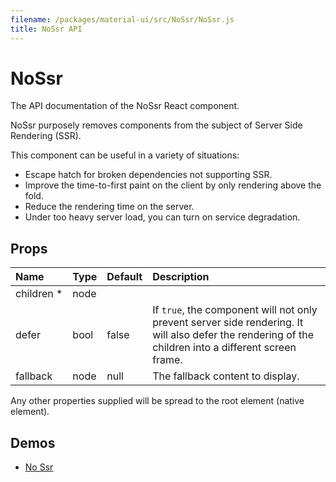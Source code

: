 ```yaml
---
filename: /packages/material-ui/src/NoSsr/NoSsr.js
title: NoSsr API
---
```


<!--- This documentation is automatically generated, do not try to edit it. -->

# NoSsr

<p class="description">The API documentation of the NoSsr React component.</p>

NoSsr purposely removes components from the subject of Server Side Rendering (SSR).

This component can be useful in a variety of situations:
- Escape hatch for broken dependencies not supporting SSR.
- Improve the time-to-first paint on the client by only rendering above the fold.
- Reduce the rendering time on the server.
- Under too heavy server load, you can turn on service degradation.

## Props

| Name | Type | Default | Description |
|:-----|:-----|:--------|:------------|
| <span class="prop-name required">children *</span> | <span class="prop-type">node |   |  |
| <span class="prop-name">defer</span> | <span class="prop-type">bool | <span class="prop-default">false</span> | If `true`, the component will not only prevent server side rendering. It will also defer the rendering of the children into a different screen frame. |
| <span class="prop-name">fallback</span> | <span class="prop-type">node | <span class="prop-default">null</span> | The fallback content to display. |

Any other properties supplied will be spread to the root element (native element).

## Demos

- [No Ssr](/utils/no-ssr)

